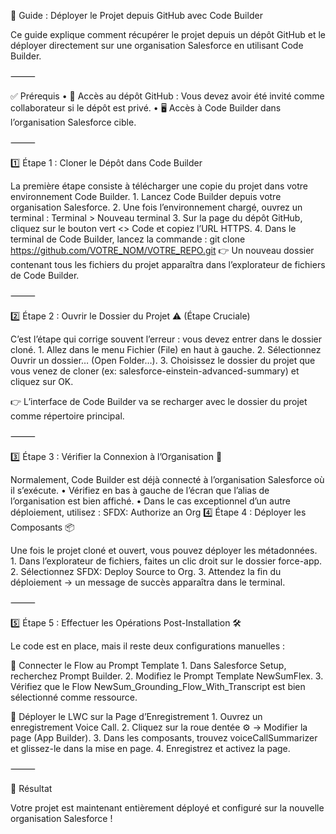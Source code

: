 🚀 Guide : Déployer le Projet depuis GitHub avec Code Builder

Ce guide explique comment récupérer le projet depuis un dépôt GitHub et le déployer directement sur une organisation Salesforce en utilisant Code Builder.

⸻

✅ Prérequis
	•	🔑 Accès au dépôt GitHub : Vous devez avoir été invité comme collaborateur si le dépôt est privé.
	•	🖥️ Accès à Code Builder dans l’organisation Salesforce cible.

⸻

1️⃣ Étape 1 : Cloner le Dépôt dans Code Builder

La première étape consiste à télécharger une copie du projet dans votre environnement Code Builder.
	1.	Lancez Code Builder depuis votre organisation Salesforce.
	2.	Une fois l’environnement chargé, ouvrez un terminal :
   Terminal > Nouveau terminal
  3.	Sur la page du dépôt GitHub, cliquez sur le bouton vert <> Code et copiez l’URL HTTPS.
	4.	Dans le terminal de Code Builder, lancez la commande :
   git clone https://github.com/VOTRE_NOM/VOTRE_REPO.git
  👉 Un nouveau dossier contenant tous les fichiers du projet apparaîtra dans l’explorateur de fichiers de Code Builder.

⸻

2️⃣ Étape 2 : Ouvrir le Dossier du Projet ⚠️ (Étape Cruciale)

C’est l’étape qui corrige souvent l’erreur : vous devez entrer dans le dossier cloné.
	1.	Allez dans le menu Fichier (File) en haut à gauche.
	2.	Sélectionnez Ouvrir un dossier… (Open Folder…).
	3.	Choisissez le dossier du projet que vous venez de cloner (ex: salesforce-einstein-advanced-summary) et cliquez sur OK.

👉 L’interface de Code Builder va se recharger avec le dossier du projet comme répertoire principal.

⸻

3️⃣ Étape 3 : Vérifier la Connexion à l’Organisation 🔗

Normalement, Code Builder est déjà connecté à l’organisation Salesforce où il s’exécute.
	•	Vérifiez en bas à gauche de l’écran que l’alias de l’organisation est bien affiché.
	•	Dans le cas exceptionnel d’un autre déploiement, utilisez :
   SFDX: Authorize an Org
  4️⃣ Étape 4 : Déployer les Composants 📦

Une fois le projet cloné et ouvert, vous pouvez déployer les métadonnées.
	1.	Dans l’explorateur de fichiers, faites un clic droit sur le dossier force-app.
	2.	Sélectionnez SFDX: Deploy Source to Org.
	3.	Attendez la fin du déploiement → un message de succès apparaîtra dans le terminal.

⸻

5️⃣ Étape 5 : Effectuer les Opérations Post-Installation 🛠️

Le code est en place, mais il reste deux configurations manuelles :

🔹 Connecter le Flow au Prompt Template
	1.	Dans Salesforce Setup, recherchez Prompt Builder.
	2.	Modifiez le Prompt Template NewSumFlex.
	3.	Vérifiez que le Flow NewSum_Grounding_Flow_With_Transcript est bien sélectionné comme ressource.

🔹 Déployer le LWC sur la Page d’Enregistrement
	1.	Ouvrez un enregistrement Voice Call.
	2.	Cliquez sur la roue dentée ⚙️ → Modifier la page (App Builder).
	3.	Dans les composants, trouvez voiceCallSummarizer et glissez-le dans la mise en page.
	4.	Enregistrez et activez la page.

⸻

🎉 Résultat

Votre projet est maintenant entièrement déployé et configuré sur la nouvelle organisation Salesforce !
